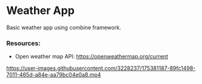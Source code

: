 #  Weather App

Basic weather app using combine framework. 

### Resources:
- Open weather map API: https://openweathermap.org/current
          
https://user-images.githubusercontent.com/3228237/175381187-89fc1498-7011-465d-a84e-aa79bc04e0a8.mp4

